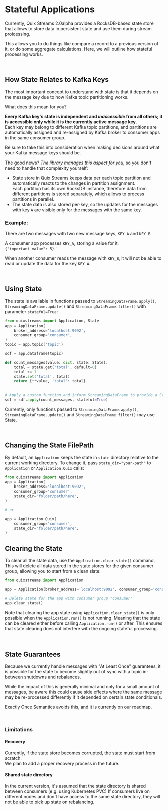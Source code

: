 # Stateful Applications

Currently, Quix Streams 2.0alpha provides a RocksDB-based state store that allows to store 
data in persistent state and use them during stream proicessing.

This allows you to do things like compare a record to a previous version of it, or
do some aggregate calculations. Here, we will outline how stateful processing works.

<br>

## How State Relates to Kafka Keys

The most important concept to understand with state is that it depends on the message 
key due to how Kafka topic partitioning works.

What does this mean for you?

**Every Kafka key's state is independent and _inaccessible_ from all others; it is
accessible only while it is the currently active message key**.<br>
Each key may belong to different Kafka topic partitions, and partitions are automatically 
assigned and re-assigned by Kafka broker to consumer apps in the same consumer group.

Be sure to take this into consideration when making decisions around what your 
Kafka message keys should be.

The good news? _The library manages this aspect for you_, so you don't need to 
handle that complexity yourself: 

- State store in Quix Streams keeps data per each topic partition and automatically reacts to the changes in partition assignment.<br>
Each partition has its own RocksDB instance, therefore data from different partitions is stored separately, which
allows to process partitions in parallel.
- The state data is also stored per-key, so the updates for the messages with key `A` are visible only for the messages with the same key.


### Example: 

There are two messages with two new message keys, `KEY_A` and `KEY_B`. 

A consumer app processes `KEY_A`, storing a value for it, `{"important_value": 5}`.`

When another consumer reads the message with `KEY_B`, it will not be able to read or update the data for the key `KEY_A`.


<br>

## Using State

The state is available in functions passed to `StreamingDataFrame.apply()`, `StreamingDataFrame.update()` and `StreamingDataFrame.filter()` with parameter `stateful=True`:

```python
from quixstreams import Application, State
app = Application(
    broker_address='localhost:9092', 
    consumer_group='consumer', 
)
topic = app.topic('topic')

sdf = app.dataframe(topic)

def count_messages(value: dict, state: State):
    total = state.get('total', default=0)
    total += 1
    state.set('total', total)
    return {**value, 'total': total}
    
    
# Apply a custom function and inform StreamingDataFrame to provide a State instance to it via passing "stateful=True"
sdf = sdf.apply(count_messages, stateful=True)

```

Currently, only functions passed to `StreamingDataFrame.apply()`, `StreamingDataFrame.update()` and `StreamingDataFrame.filter()` may use State.

<br>

## Changing the State FilePath

By default, an `Application` keeps the state in `state` directory relative to the current working directory.
To change it, pass `state_dir="your-path"` to `Application` or `Application.Quix` calls:
```python
from quixstreams import Application
app = Application(
    broker_address='localhost:9092', 
    consumer_group='consumer', 
    state_dir="folder/path/here",
)

# or

app = Application.Quix(
    consumer_group='consumer', 
    state_dir="folder/path/here",
)
```

## Clearing the State

To clear all the state data, use the `Application.clear_state()` command. 
<br>
This will delete all data stored in the state stores for the given consumer group, 
allowing you to start from a clean slate:

```python
from quixstreams import Application

app = Application(broker_address='localhost:9092', consumer_group='consumer')

# Delete state for the app with consumer group "consumer"
app.clear_state()
```

Note that clearing the app state using `Application.clear_state()` 
is only possible when the `Application.run()` is not running. 
Meaning that the state can be cleared either before calling `Application.run()` or after.
This ensures that state clearing does not interfere with the ongoing stateful processing.

<br>


## State Guarantees

Because we currently handle messages with "At Least Once" guarantees, it is possible
for the state to become slightly out of sync with a topic in-between shutdowns and
rebalances. 

While the impact of this is generally minimal and only for a small amount of messages,
be aware this could cause side effects where the same message may be re-processed 
differently if it depended on certain state conditionals.

Exactly Once Semantics avoids this, and it is currently on our roadmap.

<br>

### Limitations 
#### Recovery

Currently, if the state store becomes corrupted, the state must start from scratch.
<br>
We plan to add a proper recovery process in the future.

#### Shared state directory 
In the current version, it's assumed that the state directory is shared between consumers (e.g. using Kubernetes PVC)
If consumers live on different nodes and don't have access to the same state directory, they will not be able to pick up state on rebalancing.
